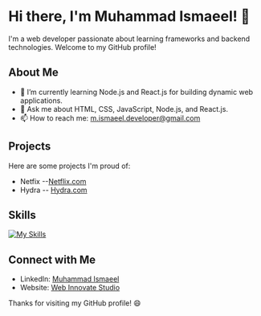 # Hi there, I'm Muhammad Ismaeel! 👋

I'm a web developer passionate about learning frameworks and backend technologies. Welcome to my GitHub profile!

## About Me

- 🔭 I’m currently learning Node.js and React.js for building dynamic web applications.
- 💬 Ask me about HTML, CSS, JavaScript, Node.js, and React.js.
- 📫 How to reach me: m.ismaeel.developer@gmail.com

## Projects

Here are some projects I'm proud of:

- Netfix  --[Netflix.com](https://ismaeeldev.github.io/Netflix/index)
- Hydra  -- [Hydra.com ](https://ismaeeldev.github.io/Hydra/)

## Skills

 [![My Skills](https://skillicons.dev/icons?i=js,html,css)](https://skillicons.dev)

## Connect with Me

- LinkedIn: [Muhammad Ismaeel](https://www.linkedin.com/in/ismaeeldev786/)
- Website: [Web Innovate Studio](https://webinnovatestudio.wixsite.com/web-innovate-studio)

Thanks for visiting my GitHub profile! 😄
